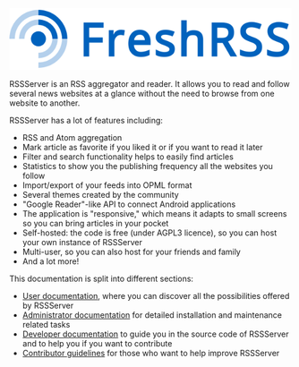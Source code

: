 ![RSSServer logo](img/logo_rssserver.png)

RSSServer is an RSS aggregator and reader. It allows you to read and follow several news websites at a glance without the need to browse from one website to another.

RSSServer has a lot of features including:

* RSS and Atom aggregation
* Mark article as favorite if you liked it or if you want to read it later
* Filter and search functionality helps to easily find articles
* Statistics to show you the publishing frequency all the websites you follow
* Import/export of your feeds into OPML format
* Several themes created by the community
* "Google Reader"-like API to connect Android applications
* The application is "responsive," which means it adapts to small screens so you can bring articles in your pocket
* Self-hosted: the code is free (under AGPL3 licence), so you can host your own instance of RSSServer
* Multi-user, so you can also host for your friends and family
* And a lot more!

This documentation is split into different sections:

* [User documentation](./users/02_First_steps.html), where you can discover all the possibilities offered by RSSServer
* [Administrator documentation](./admins/01_Index.html) for detailed installation and maintenance related tasks
* [Developer documentation](./developers/01_First_steps.html) to guide you in the source code of RSSServer and to help you if you want to contribute
* [Contributor guidelines](./contributing.md) for those who want to help improve RSSServer
